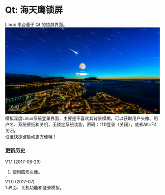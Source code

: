 # Qt: 海天鹰锁屏
Linux 平台基于 Qt 的锁屏界面。
![alt](preview.jpg)    
模拟深度Linux系统登录界面，主要是不喜欢其背景模糊，可以获取用户头像、用户名、系统壁纸和关机，无锁定系统功能，密码：1111登录（关闭），或者Alt+F4关闭。  
设置快捷键启动更方便哦！
### 更新历史
V1.1 (2017-08-29)  
1. 使用圆形头像。  

V1.0 (2017-07)  
1.界面、关机功能和登录模拟。